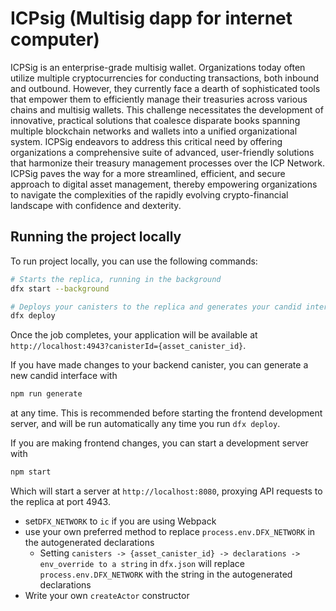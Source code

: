 # ICPsig (Multisig dapp for internet computer)

ICPSig is an enterprise-grade multisig wallet. 
Organizations today often utilize multiple cryptocurrencies for conducting transactions, both inbound and outbound. However, they currently face a dearth of sophisticated tools that empower them to efficiently manage their treasuries across various chains and multisig wallets. This challenge necessitates the development of innovative, practical solutions that coalesce disparate books spanning multiple blockchain networks and wallets into a unified organizational system.
ICPSig endeavors to address this critical need by offering organizations a comprehensive suite of advanced, user-friendly solutions that harmonize their treasury management processes over the ICP Network. ICPSig paves the way for a more streamlined, efficient, and secure approach to digital asset management, thereby empowering organizations to navigate the complexities of the rapidly evolving crypto-financial landscape with confidence and dexterity.

## Running the project locally

To run project locally, you can use the following commands:

```bash
# Starts the replica, running in the background
dfx start --background

# Deploys your canisters to the replica and generates your candid interface
dfx deploy
```

Once the job completes, your application will be available at `http://localhost:4943?canisterId={asset_canister_id}`.

If you have made changes to your backend canister, you can generate a new candid interface with

```bash
npm run generate
```

at any time. This is recommended before starting the frontend development server, and will be run automatically any time you run `dfx deploy`.

If you are making frontend changes, you can start a development server with

```bash
npm start
```

Which will start a server at `http://localhost:8080`, proxying API requests to the replica at port 4943.


- set`DFX_NETWORK` to `ic` if you are using Webpack
- use your own preferred method to replace `process.env.DFX_NETWORK` in the autogenerated declarations
  - Setting `canisters -> {asset_canister_id} -> declarations -> env_override to a string` in `dfx.json` will replace `process.env.DFX_NETWORK` with the string in the autogenerated declarations
- Write your own `createActor` constructor
